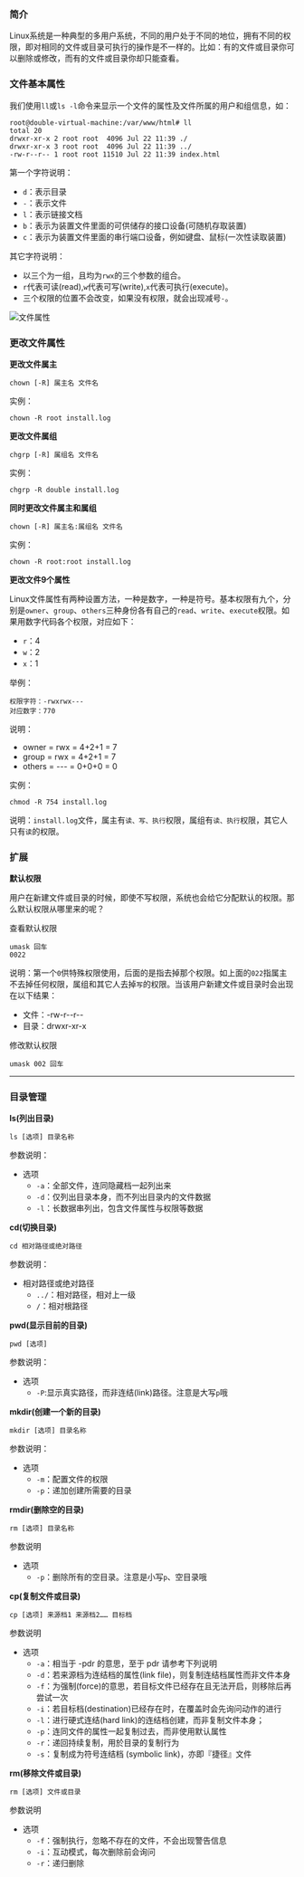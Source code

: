 ### 简介

Linux系统是一种典型的多用户系统，不同的用户处于不同的地位，拥有不同的权限，即对相同的文件或目录可执行的操作是不一样的。比如：有的文件或目录你可以删除或修改，而有的文件或目录你却只能查看。

### 文件基本属性

我们使用`ll`或`ls -l`命令来显示一个文件的属性及文件所属的用户和组信息，如：

    root@double-virtual-machine:/var/www/html# ll
    total 20
    drwxr-xr-x 2 root root  4096 Jul 22 11:39 ./
    drwxr-xr-x 3 root root  4096 Jul 22 11:39 ../
    -rw-r--r-- 1 root root 11510 Jul 22 11:39 index.html

第一个字符说明：

* `d`：表示目录
* `-`：表示文件
* `l`：表示链接文档
* `b`：表示为装置文件里面的可供储存的接口设备(可随机存取装置)
* `c`：表示为装置文件里面的串行端口设备，例如键盘、鼠标(一次性读取装置)

其它字符说明：

* 以三个为一组，且均为`rwx`的三个参数的组合。
* `r`代表可读(read),`w`代表可写(write),`x`代表可执行(execute)。
* 三个权限的位置不会改变，如果没有权限，就会出现减号`-`。

![文件属性](http://i.imgur.com/dmhRKTa.png)

### 更改文件属性

**更改文件属主**

    chown [-R] 属主名 文件名

实例：

    chown -R root install.log

**更改文件属组**

    chgrp [-R] 属组名 文件名

实例：

    chgrp -R double install.log

**同时更改文件属主和属组**

    chown [-R] 属主名:属组名 文件名

实例：

    chown -R root:root install.log

**更改文件9个属性**

Linux文件属性有两种设置方法，一种是数字，一种是符号。基本权限有九个，分别是`owner`、`group`、`others`三种身份各有自己的`read`、`write`、`execute`权限。如果用数字代码各个权限，对应如下：

* `r`：4
* `w`：2
* `x`：1

举例：

    权限字符：-rwxrwx---
    对应数字：770

说明：

* owner  = rwx = 4+2+1 = 7
* group  = rwx = 4+2+1 = 7
* others = --- = 0+0+0 = 0

实例：

    chmod -R 754 install.log

说明：`install.log`文件，属主有`读、写、执行`权限，属组有`读、执行`权限，其它人只有`读`的权限。

### 扩展

**默认权限**

用户在新建文件或目录的时候，即使不写权限，系统也会给它分配默认的权限。那么默认权限从哪里来的呢？

查看默认权限

    umask 回车
    0022

说明：第一个`0`供特殊权限使用，后面的是指去掉那个权限。如上面的`022`指属主不去掉任何权限，属组和其它人去掉`写`的权限。当该用户新建文件或目录时会出现在以下结果：

* 文件：-rw-r--r--
* 目录：drwxr-xr-x

修改默认权限

    umask 002 回车

***

### 目录管理

**ls(列出目录)**

    ls [选项] 目录名称

参数说明：

* 选项
    * `-a`：全部文件，连同隐藏档一起列出来
    * `-d`：仅列出目录本身，而不列出目录内的文件数据
    * `-l`：长数据串列出，包含文件属性与权限等数据

**cd(切换目录)**

    cd 相对路径或绝对路径

参数说明：

* 相对路径或绝对路径
    * `../`：相对路径，相对上一级
    * `/`：相对根路径

**pwd(显示目前的目录)**

    pwd [选项]

参数说明：

* 选项
    * `-P`:显示真实路径，而非连结(link)路径。注意是大写`p`哦

**mkdir(创建一个新的目录)**

    mkdir [选项] 目录名称

参数说明：

* 选项
    * `-m`：配置文件的权限
    * `-p`：递加创建所需要的目录

**rmdir(删除空的目录)**

    rm [选项] 目录名称

参数说明

* 选项
    * `-p`：删除所有的空目录。注意是小写`p`、空目录哦

**cp(复制文件或目录)**

    cp [选项] 来源档1 来源档2…… 目标档

参数说明

* 选项
    * `-a`：相当于 -pdr 的意思，至于 pdr 请参考下列说明
    * `-d`：若来源档为连结档的属性(link file)，则复制连结档属性而非文件本身
    * `-f`：为强制(force)的意思，若目标文件已经存在且无法开启，则移除后再尝试一次
    * `-i`：若目标档(destination)已经存在时，在覆盖时会先询问动作的进行
    * `-l`：进行硬式连结(hard link)的连结档创建，而非复制文件本身；
    * `-p`：连同文件的属性一起复制过去，而非使用默认属性
    * `-r`：递回持续复制，用於目录的复制行为
    * `-s`：复制成为符号连结档 (symbolic link)，亦即『捷径』文件

**rm(移除文件或目录)**

    rm [选项] 文件或目录

参数说明

* 选项
    * `-f`：强制执行，忽略不存在的文件，不会出现警告信息
    * `-i`：互动模式，每次删除前会询问
    * `-r`：递归删除